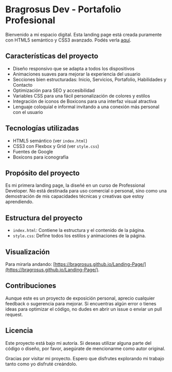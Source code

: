 # Bragrosus Dev - Portafolio Profesional

Bienvenido a mi espacio digital. Esta landing page está creada puramente con HTML5 semántico y CSS3 avanzado. Podés verla [aquí](https://bragrosus.github.io/Landing-Page/).

## Características del proyecto

- Diseño responsivo que se adapta a todos los dispositivos
- Animaciones suaves para mejorar la experiencia del usuario
- Secciones bien estructuradas: Inicio, Servicios, Portafolio, Habilidades y Contacto
- Optimización para SEO y accesibilidad
- Variables CSS para una fácil personalización de colores y estilos
- Integración de iconos de Boxicons para una interfaz visual atractiva
- Lenguaje coloquial e informal invitando a una conexión más personal con el usuario

## Tecnologías utilizadas

- HTML5 semántico (ver `index.html`)
- CSS3 con Flexbox y Grid (ver `style.css`)
- Fuentes de Google
- Boxicons para iconografía

## Propósito del proyecto

Es mi primera landing page, la diseñé en un curso de Professional Developer. No está destinada para uso comercial o personal, sino como una demostración de mis capacidades técnicas y creativas que estoy aprendiendo.

## Estructura del proyecto

- `index.html`: Contiene la estructura y el contenido de la página.
- `style.css`: Define todos los estilos y animaciones de la página.

## Visualización

Para mirarla andando: [https://bragrosus.github.io/Landing-Page/](https://bragrosus.github.io/Landing-Page/).

## Contribuciones

Aunque este es un proyecto de exposición personal, aprecio cualquier feedback o sugerencia para mejorar. Si encuentras algún error o tienes ideas para optimizar el código, no dudes en abrir un issue o enviar un pull request.

## Licencia

Este proyecto está bajo mi autoría. Si deseas utilizar alguna parte del código o diseño, por favor, asegúrate de mencionarme como autor original.

Gracias por visitar mi proyecto. Espero que disfrutes explorando mi trabajo tanto como yo disfruté creándolo.
